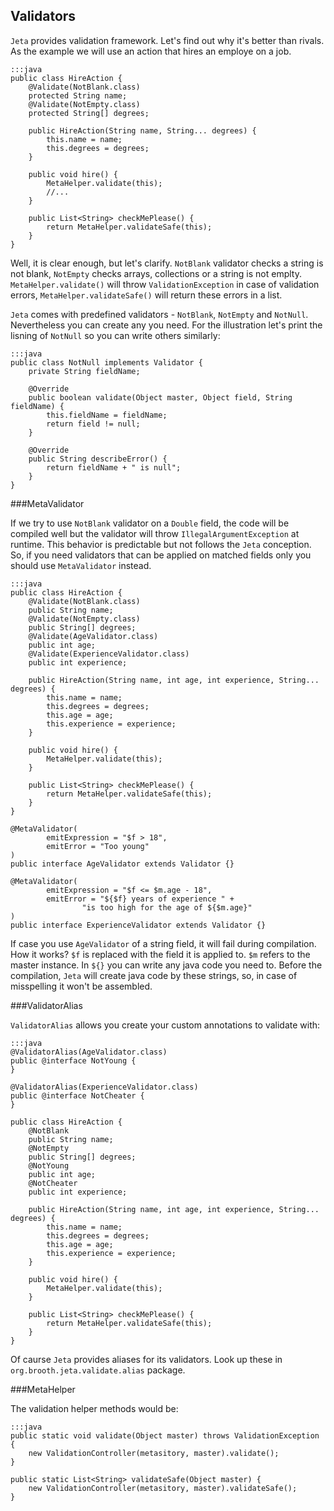 <div class="page-header">
    <h2>Validators</h2>
</div>

`Jeta` provides validation framework. Let's find out why it's better than rivals. As the example we will use an action that hires an employe on a job.

    :::java
    public class HireAction {
        @Validate(NotBlank.class)
        protected String name;
        @Validate(NotEmpty.class)
        protected String[] degrees;

        public HireAction(String name, String... degrees) {
            this.name = name;
            this.degrees = degrees;
        }

        public void hire() {
            MetaHelper.validate(this);
            //...
        }

        public List<String> checkMePlease() {
            return MetaHelper.validateSafe(this);
        }
    }

Well, it is clear enough, but let's clarify. `NotBlank` validator checks a string is not blank, `NotEmpty` checks arrays, collections or a string is not emplty. `MetaHelper.validate()` will throw `ValidationException` in case of validation errors, `MetaHelper.validateSafe()` will return these errors in a list.

`Jeta` comes with predefined validators - `NotBlank`, `NotEmpty` and `NotNull`. Nevertheless you can create any you need. For the illustration let's print the lisning of `NotNull` so you can write others similarly:

    :::java
    public class NotNull implements Validator {
        private String fieldName;

        @Override
        public boolean validate(Object master, Object field, String fieldName) {
            this.fieldName = fieldName;
            return field != null;
        }

        @Override
        public String describeError() {
            return fieldName + " is null";
        }
    }


###MetaValidator

If we try to use `NotBlank` validator on a `Double` field, the code will be compiled well but the validator will throw `IllegalArgumentException` at runtime. This behavior is predictable but not follows the `Jeta` conception. So, if you need validators that can be applied on matched fields only you should use `MetaValidator` instead.

    :::java
    public class HireAction {
        @Validate(NotBlank.class)
        public String name;
        @Validate(NotEmpty.class)
        public String[] degrees;
        @Validate(AgeValidator.class)
        public int age;
        @Validate(ExperienceValidator.class)
        public int experience;

        public HireAction(String name, int age, int experience, String... degrees) {
            this.name = name;
            this.degrees = degrees;
            this.age = age;
            this.experience = experience;
        }

        public void hire() {
            MetaHelper.validate(this);
        }

        public List<String> checkMePlease() {
            return MetaHelper.validateSafe(this);
        }
    }

    @MetaValidator(
            emitExpression = "$f > 18",
            emitError = "Too young"
    )
    public interface AgeValidator extends Validator {}

    @MetaValidator(
            emitExpression = "$f <= $m.age - 18",
            emitError = "${$f} years of experience " +
                    "is too high for the age of ${$m.age}"
    )
    public interface ExperienceValidator extends Validator {}

If case you use `AgeValidator` of a string field, it will fail during compilation. How it works? `$f` is replaced with the field it is applied to. `$m` refers to the master instance. In `${}` you can write any java code you need to. Before the compilation, `Jeta` will create java code by these strings, so, in case of misspelling it won't be assembled.

###ValidatorAlias

`ValidatorAlias` allows you create your custom annotations to validate with:

    :::java
    @ValidatorAlias(AgeValidator.class)
    public @interface NotYoung {
    }

    @ValidatorAlias(ExperienceValidator.class)
    public @interface NotCheater {
    }

    public class HireAction {
        @NotBlank
        public String name;
        @NotEmpty
        public String[] degrees;
        @NotYoung
        public int age;
        @NotCheater
        public int experience;

        public HireAction(String name, int age, int experience, String... degrees) {
            this.name = name;
            this.degrees = degrees;
            this.age = age;
            this.experience = experience;
        }

        public void hire() {
            MetaHelper.validate(this);
        }

        public List<String> checkMePlease() {
            return MetaHelper.validateSafe(this);
        }
    }

Of caurse `Jeta` provides aliases for its validators. Look up these in `org.brooth.jeta.validate.alias` package.

###MetaHelper

The validation helper methods would be:

    :::java
    public static void validate(Object master) throws ValidationException {
        new ValidationController(metasitory, master).validate();
    }

    public static List<String> validateSafe(Object master) {
        new ValidationController(metasitory, master).validateSafe();
    }

